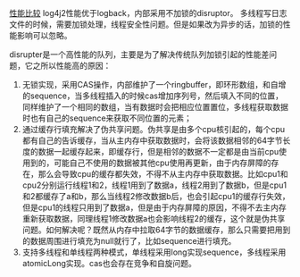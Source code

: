 [性能比较](https://blog.souche.com/logback-log4j-log4j2shi-ce/)
log4j2性能优于logback，内部采用不加锁的disruptor。
多线程写日志文件的时候，需要加锁处理，线程安全性问题。但是如果改为异步的话，加锁的性能影响可以忽略。

disrupter是一个高性能的队列，主要是为了解决传统队列加锁引起的性能差问题，它之所以性能高的原因：
1. 无锁实现，采用CAS操作，内部维护了一个ringbuffer，即环形数组，和自增的sequence，当多线程插入的时候cas增加序列号，然后填入不同的位置，同样维护了一个相同的数组，当有数据时会把相应位置置位，多线程获取数据时也有自己的sequence来获取不同位置的元素；
2. 通过缓存行填充解决了伪共享问题。伪共享是由多个cpu核引起的，每个cpu都有自己的告诉缓存，当从主内存中获取数据时，会将该数据相邻的64字节长度的数据一起缓存起来，即缓存行，但是相邻的数据不一定都是由当前cpu使用到的，可能自己不使用的数据被其他cpu使用再更新，由于内存屏障的存在，那么会导致cpu的缓存都失效，不得不从主内存中获取数据。比如cpu1和cpu2分别运行线程1和2，线程1用到了数据a，线程2用到了数据b，但是cpu1和2都缓存了a和b，那么当线程2修改数据b后，也会引起cpu1的缓存行失效，但是cpu1的线程只用到了数据a，但是由于内存屏障的原因，不得不去主内存重新获取数据，同理线程1修改数据a也会影响线程2的缓存，这个就是伪共享问题。如何解决呢？既然从内存中拉取64字节的数据缓存，那么只需要把用到的数据周围进行填充为null就行了，比如sequence进行填充。
3. 支持多线程和单线程两种模式，单线程采用long实现sequence，多线程采用atomicLong实现。cas也会存在竞争和自旋问题。